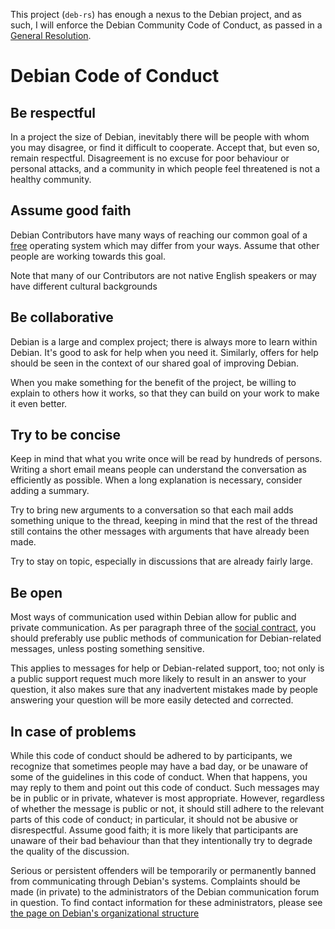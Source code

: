 This project (`deb-rs`) has enough a nexus to the Debian project, and as such,
I will enforce the Debian Community Code of Conduct, as passed in a [General
Resolution](https://www.debian.org/vote/2014/vote_002).

# Debian Code of Conduct

## Be respectful

In a project the size of Debian, inevitably there will be people with
whom you may disagree, or find it difficult to cooperate. Accept that,
but even so, remain respectful. Disagreement is no excuse for poor
behaviour or personal attacks, and a community in which people feel
threatened is not a healthy community.

## Assume good faith

Debian Contributors have many ways of reaching our common goal of a
[free](https://www.debian.org/intro/free) operating system which may
differ from your ways. Assume that other people are working towards this
goal.

Note that many of our Contributors are not native English speakers or
may have different cultural backgrounds

## Be collaborative

Debian is a large and complex project; there is always more to learn
within Debian. It's good to ask for help when you need it. Similarly,
offers for help should be seen in the context of our shared goal of
improving Debian.

When you make something for the benefit of the project, be willing to
explain to others how it works, so that they can build on your work to
make it even better.

## Try to be concise

Keep in mind that what you write once will be read by hundreds of
persons. Writing a short email means people can understand the
conversation as efficiently as possible. When a long explanation is
necessary, consider adding a summary.

Try to bring new arguments to a conversation so that each mail adds
something unique to the thread, keeping in mind that the rest of the
thread still contains the other messages with arguments that have
already been made.

Try to stay on topic, especially in discussions that are already fairly
large.

## Be open

Most ways of communication used within Debian allow for public and
private communication. As per paragraph three of the [social
contract](https://www.debian.org/social_contract), you should preferably
use public methods of communication for Debian-related messages, unless
posting something sensitive.

This applies to messages for help or Debian-related support, too; not
only is a public support request much more likely to result in an answer
to your question, it also makes sure that any inadvertent mistakes made
by people answering your question will be more easily detected and
corrected.

## In case of problems

While this code of conduct should be adhered to by participants, we
recognize that sometimes people may have a bad day, or be unaware of
some of the guidelines in this code of conduct. When that happens, you may
reply to them and point out this code of conduct. Such messages may be
in public or in private, whatever is most appropriate. However,
regardless of whether the message is public or not, it should still
adhere to the relevant parts of this code of conduct; in particular, it
should not be abusive or disrespectful. Assume good faith; it is more
likely that participants are unaware of their bad behaviour than that
they intentionally try to degrade the quality of the discussion.

Serious or persistent offenders will be temporarily or permanently
banned from communicating through Debian's systems. Complaints should be
made (in private) to the administrators of the Debian communication
forum in question. To find contact information for these administrators,
please see [the page on Debian's organizational
structure](https://www.debian.org/intro/organization)
